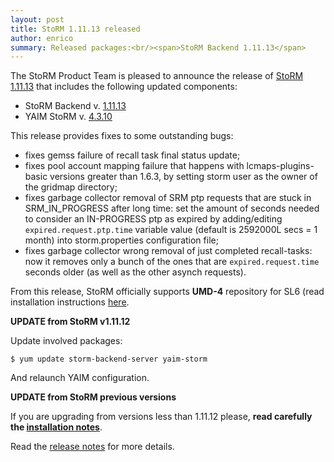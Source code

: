 ```yaml
---
layout: post
title: StoRM 1.11.13 released
author: enrico
summary: Released packages:<br/><span>StoRM Backend 1.11.13</span>
---
```


The StoRM Product Team is pleased to announce the release of
[StoRM 1.11.13][release-notes] that includes the following updated components:

* StoRM Backend v. [1.11.13][backend-rn]
* YAIM StoRM v. [4.3.10][yaim-rn]

This release provides fixes to some outstanding bugs:

* fixes gemss failure of recall task final status update;
* fixes pool account mapping failure that happens with lcmaps-plugins-basic versions greater than 1.6.3, by setting storm user as the owner of the gridmap directory;
* fixes garbage collector removal of SRM ptp requests that are stuck in SRM_IN_PROGRESS after long time: set the amount of seconds needed to consider an IN-PROGRESS ptp as expired by adding/editing `expired.request.ptp.time` variable value (default is 2592000L secs = 1 month) into storm.properties configuration file; 
* fixes garbage collector wrong removal of just completed recall-tasks: now it removes only a bunch of the ones that are `expired.request.time` seconds older (as well as the other asynch requests).

From this release, StoRM officially supports **UMD-4** repository for SL6 (read installation instructions [here][umd-instructions].

**UPDATE from StoRM v1.11.12**

Update involved packages:

    $ yum update storm-backend-server yaim-storm

And relaunch YAIM configuration.

**UPDATE from StoRM previous versions**

If you are upgrading from versions less than 1.11.12 please, **read carefully the [installation notes][upgrading]**.

Read the [release notes][release-notes] for more details.

[backend-rn]: {{site.baseurl}}/release-notes/storm-backend-server/1.11.13/
[yaim-rn]: {{site.baseurl}}/release-notes/yaim-storm/4.3.10/

[upgrading]: {{site.baseurl}}/documentation/sysadmin-guide/1.11.12/#upgrading
[release-notes]: {{site.baseurl}}/release-notes/StoRM-v1.11.13.html
[download-page]: {{site.baseurl}}/download.html
[storm-sysadmin-guide]: {{site.baseurl}}/documentation/sysadmin-guide/1.11.13
[umd-instructions]: {{site.baseurl}}/documentation/sysadmin-guide/1.11.13/#umdrepos